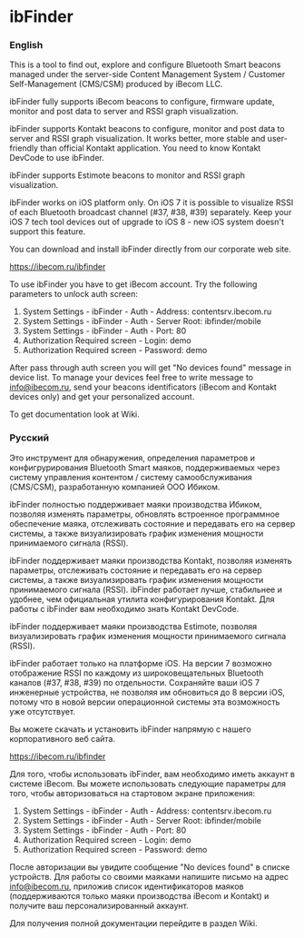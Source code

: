 # ibFinder

### English

This is a tool to find out, explore and configure Bluetooth Smart beacons managed under the server-side Content Management System / Customer Self-Management (CMS/CSM) produced by iBecom LLC.

ibFinder fully supports iBecom beacons to configure, firmware update, monitor and post data to server and RSSI graph visualization.

ibFinder supports Kontakt beacons to configure, monitor and post data to server and RSSI graph visualization. It works better, more stable and user-friendly than official Kontakt application. You need to know Kontakt DevCode to use ibFinder.

ibFinder supports Estimote beacons to monitor and RSSI graph visualization.

ibFinder works on iOS platform only. On iOS 7 it is possible to visualize RSSI of each Bluetooth broadcast channel (#37, #38, #39) separately. Keep your iOS 7 tech tool devices out of upgrade to iOS 8 - new iOS system doesn't support this feature.

You can download and install ibFinder directly from our corporate web site.

https://ibecom.ru/ibfinder

To use ibFinder you have to get iBecom account. Try the following parameters to unlock auth screen:

1. System Settings - ibFinder - Auth - Address: contentsrv.ibecom.ru
1. System Settings - ibFinder - Auth - Server Root: ibfinder/mobile
1. System Settings - ibFinder - Auth - Port: 80
1. Authorization Required screen - Login: demo
1. Authorization Required screen - Password: demo

After pass through auth screen you will get "No devices found" message in device list. To manage your devices feel free to write message to info@ibecom.ru, send your beacons identificators (iBecom and Kontakt devices only) and get your personalized account.

To get documentation look at Wiki.

### Русский

Это инструмент для обнаружения, определения параметров и конфигрурирования Bluetooth Smart маяков, поддерживаемых через систему управления контентом / систему самообслуживания (CMS/CSM), разработанную компанией ООО Ибиком.

ibFinder полностью поддерживает маяки производства Ибиком, позволяя изменять параметры, обновлять встроенное программное обеспечение маяка, отслеживать состояние и передавать его на сервер системы, а также визуализировать график изменения мощности принимаемого сигнала (RSSI).

ibFinder поддерживает маяки производства Kontakt, позволяя изменять параметры, отслеживать состояние и передавать его на сервер системы, а также визуализировать график изменения мощности принимаемого сигнала (RSSI). ibFinder работает лучше, стабильнее и удобнее, чем официальная утилита конфигурирования Kontakt. Для работы с ibFinder вам необходимо знать Kontakt DevCode.

ibFinder поддерживает маяки производства Estimote, позволяя визуализировать график изменения мощности принимаемого сигнала (RSSI).

ibFinder работает только на платформе iOS. На версии 7 возможно отображение RSSI по каждому из широковещательных Bluetooth каналов (#37, #38, #39) по отдельности. Сохраняйте ваши iOS 7 инженерные устройства, не позволяя им обновиться до 8 версии iOS, потому что в новой версии операционной системы эта возможность уже отсутствует.

Вы можете скачать и установить ibFinder напрямую с нашего корпоративного веб сайта.

https://ibecom.ru/ibfinder

Для того, чтобы использовать ibFinder, вам необходимо иметь аккаунт в системе iBecom. Вы можете использовать следующие параметры для того, чтобы авторизоваться на стартовом экране приложения:

1. System Settings - ibFinder - Auth - Address: contentsrv.ibecom.ru
1. System Settings - ibFinder - Auth - Server Root: ibfinder/mobile
1. System Settings - ibFinder - Auth - Port: 80
1. Authorization Required screen - Login: demo
1. Authorization Required screen - Password: demo

После авторизации вы увидите сообщение "No devices found" в списке устройств. Для работы со своими маяками напишите письмо на адрес info@ibecom.ru, приложив список идентификаторов маяков (поддерживаются только маяки производства iBecom и Kontakt) и получите ваш персонализированный аккаунт.

Для получения полной документации перейдите в раздел Wiki.
